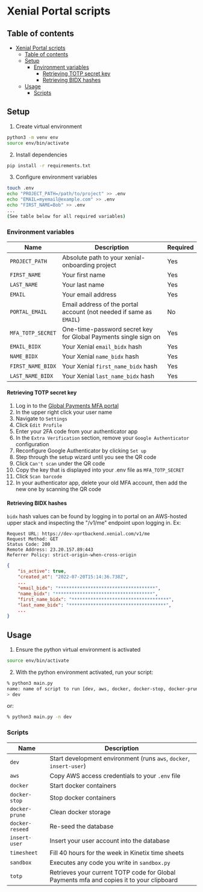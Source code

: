 # Xenial Portal scripts

## Table of contents
- [Xenial Portal scripts](#xenial-portal-scripts)
  - [Table of contents](#table-of-contents)
  - [Setup](#setup)
    - [Environment variables](#environment-variables)
      - [Retrieving TOTP secret key](#retrieving-totp-secret-key)
      - [Retrieving BIDX hashes](#retrieving-bidx-hashes)
  - [Usage](#usage)
    - [Scripts](#scripts)

## Setup

1. Create virtual environment
```bash
python3 -m venv env
source env/bin/activate
```

2. Install dependencies
```bash
pip install -r requirements.txt
```

3. Configure environment variables
```bash
touch .env
echo "PROJECT_PATH=/path/to/project" >> .env
echo "EMAIL=myemail@example.com" >> .env
echo "FIRST_NAME=Bob" >> .env
...
(See table below for all required variables)
```

### Environment variables
| Name              | Description                                                         | Required |
|-------------------|---------------------------------------------------------------------|----------|
| `PROJECT_PATH`    | Absolute path to your xenial-onboarding project                     | Yes      |
| `FIRST_NAME`      | Your first name                                                     | Yes      |
| `LAST_NAME`       | Your last name                                                      | Yes      |
| `EMAIL`           | Your email address                                                  | Yes      |
| `PORTAL_EMAIL`    | Email address of the portal account (not needed if same as `EMAIL`) | No       |
| `MFA_TOTP_SECRET` | One-time-password secret key for Global Payments single sign on     | Yes      |
| `EMAIL_BIDX`      | Your Xenial `email_bidx` hash                                       | Yes      |
| `NAME_BIDX`       | Your Xenial `name_bidx` hash                                        | Yes      |
| `FIRST_NAME_BIDX` | Your Xenial `first_name_bidx` hash                                  | Yes      |
| `LAST_NAME_BIDX`  | Your Xenial `last_name_bidx` hash                                   | Yes      |

#### Retrieving TOTP secret key
1. Log in to the [Global Payments MFA portal](https://mfa.sso.globalpay.com/)
2. In the upper right click your user name
3. Navigate to `Settings`
4. Click `Edit Profile`
5. Enter your 2FA code from your authenticator app
6. In the `Extra Verification` section, remove your `Google Authenticator` configuration
7. Reconfigure Google Authenticator by clicking `Set up`
8. Step through the setup wizard until you see the QR code
9. Click `Can't scan` under the QR code
10. Copy the key that is displayed into your .env file as `MFA_TOTP_SECRET` 
11. Click `Scan barcode`
12. In your authenticator app, delete your old MFA account, then add the new one by scanning the QR code

#### Retrieving BIDX hashes
`bidx` hash values can be found by logging in to portal on an AWS-hosted upper stack and inspecting the "/v1/me" endpoint upon logging in. Ex:

```
Request URL: https://dev-xprtbackend.xenial.com/v1/me
Request Method: GET
Status Code: 200 
Remote Address: 23.20.157.89:443
Referrer Policy: strict-origin-when-cross-origin
```
```json
{
    "is_active": true,
    "created_at": "2022-07-20T15:14:36.738Z",
    ...
    "email_bidx": "************************************",
    "name_bidx": "************************************",
    "first_name_bidx": "************************************",
    "last_name_bidx": "************************************",
    ...
}
```



## Usage

1. Ensure the python virtual environment is activated
```bash
source env/bin/activate
```

2. With the python environment activated, run your script:
```bash
% python3 main.py               
name: name of script to run [dev, aws, docker, docker-stop, docker-prune, docker-reseed, insert_user, timesheet]
> dev
```
or:
```bash
% python3 main.py -n dev
```

### Scripts
| Name              | Description                                                                              |
|-------------------|------------------------------------------------------------------------------------------|
| `dev`             | Start development environment (runs `aws`, `docker`, `insert-user`)                      |
| `aws`             | Copy AWS access credentials to your `.env` file                                          |
| `docker`          | Start docker containers                                                                  |
| `docker-stop`     | Stop docker containers                                                                   |
| `docker-prune`    | Clean docker storage                                                                     |
| `docker-reseed`   | Re-seed the database                                                                     |
| `insert-user`     | Insert your user account into the database                                               |
| `timesheet`       | Fill 40 hours for the week in Kinetix time sheets                                        |
| `sandbox`         | Executes any code you write in `sandbox.py`                                              |
| `totp`            | Retrieves your current TOTP code for Global Payments mfa and copies it to your clipboard |